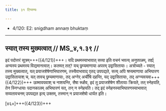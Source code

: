 ```yaml
---
title: ३१ टिप्पण्यः

---
```

- 4/120: E2: snigdham annaṃ bhuktaṃ

____________________________________________


## स्यात् तस्य मुख्यत्वात् // MS_४,१.३९ //

इदं पदोत्तरं सूत्रम्+++({4/121})+++। यदि प्रथमस्याभावात् सव्या इति वचनं भवत्य् अनुपपन्नम्, तर्ह्य् अन्यस्य प्रथमस्य विद्यमानत्वात्। कतमत् तत्? यच् छ्रप्यमाणाया अपरम् उद्वासितायाः। अत्रोच्यते - स्यात् तस्य मुख्यत्वात्, यत् प्रयाजशेषेणाभिघारणम्, तस्यैवाभावाद् एतद् उपपद्यते, सत्य् अपि श्रप्यमाणाया अभिघारण उद्वासितायाश् च, यत् तावच् छ्रप्यमाणायाः, तद् अग्नेर् अर्चींषि दहन्ति, यद् उद्वासितायाः, तद् अग्न्यवयवा+++({4/122})+++ ऊष्मावयवाश् च नाशयन्ति, सैषा रूक्षैव, इदं तु प्रयाजशेषेण शीतायाः क्रियते, तत् स्नेहयति, तेन स्निग्धायाः पदानकालम् अभिघारणं यत्, तन् न स्नेहयति। तद् इदं स्नेहनस्याभिघारणस्याभावात् सव्यतावचनम् उपपद्यत इत्य् उक्तम्, तस्मान् न प्रयाजशेषो धार्यत इति।

[४६०]+++({4/123})+++
